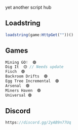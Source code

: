 yet another script hub

## Loadstring
```js
loadstring(game:HttpGet(""))()
```

## Games
```js
Mining GO!  🟢
Dig It  🟡 // Needs update
Fisch  🟢
Backroom Drifts  🟢
Egg Tree Incremental  🟢
Arsenal  🟢
Miners Haven  🟢
Universal 🟢 
```

## Discord
```js
https://discord.gg/2yAB9n77Uq
```
